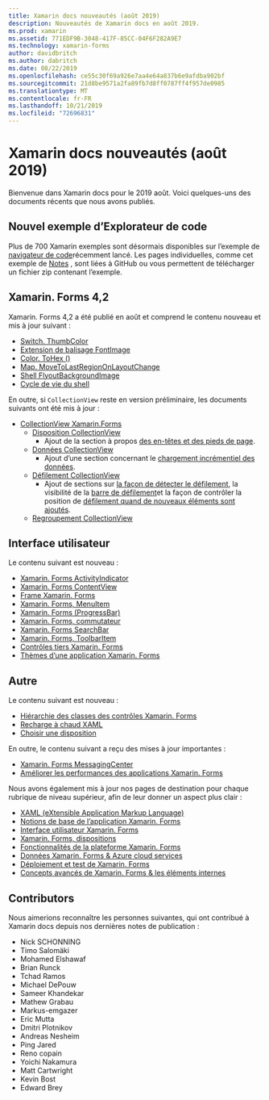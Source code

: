 ```yaml
---
title: Xamarin docs nouveautés (août 2019)
description: Nouveautés de Xamarin docs en août 2019.
ms.prod: xamarin
ms.assetid: 771EDF9B-3048-417F-85CC-04F6F282A9E7
ms.technology: xamarin-forms
author: davidbritch
ms.author: dabritch
ms.date: 08/22/2019
ms.openlocfilehash: ce55c30f69a926e7aa4e64a837b6e9afdba902bf
ms.sourcegitcommit: 21d8be9571a2fa89fb7d8ff0787ff4f957de0985
ms.translationtype: MT
ms.contentlocale: fr-FR
ms.lasthandoff: 10/21/2019
ms.locfileid: "72696831"
---
```

# <a name="xamarin-docs-whats-new-august-2019"></a>Xamarin docs nouveautés (août 2019)

Bienvenue dans Xamarin docs pour le 2019 août. Voici quelques-uns des documents récents que nous avons publiés.

## <a name="new-sample-code-browser"></a>Nouvel exemple d’Explorateur de code

Plus de 700 Xamarin exemples sont désormais disponibles sur l’exemple de [navigateur de code](https://docs.microsoft.com/samples/browse/?products=xamarin)récemment lancé. Les pages individuelles, comme cet exemple de [Notes](https://docs.microsoft.com/samples/xamarin/xamarin-forms-samples/getstarted-notes-singlepage/) , sont liées à GitHub ou vous permettent de télécharger un fichier zip contenant l’exemple.

## <a name="xamarinforms-42"></a>Xamarin. Forms 4,2

Xamarin. Forms 4,2 a été publié en août et comprend le contenu nouveau et mis à jour suivant :

- [Switch. ThumbColor](~/xamarin-forms/user-interface/switch.md#switch-appearance)
- [Extension de balisage FontImage](~/xamarin-forms/xaml/markup-extensions/consuming.md#fontimage-markup-extension)
- [Color. ToHex ()](~/xamarin-forms/user-interface/colors.md#additional-methods)
- [Map. MoveToLastRegionOnLayoutChange](~/xamarin-forms/user-interface/map/index.md#map-region-and-mapspan)
- [Shell FlyoutBackgroundImage](~/xamarin-forms/app-fundamentals/shell/flyout.md#flyout-background-image)
- [Cycle de vie du shell](~/xamarin-forms/app-fundamentals/shell/lifecycle.md)

En outre, si `CollectionView` reste en version préliminaire, les documents suivants ont été mis à jour :

- [CollectionView Xamarin.Forms](~/xamarin-forms/user-interface/collectionview/index.md)
  - [Disposition CollectionView](~/xamarin-forms/user-interface/collectionview/layout.md)
    - Ajout de la section à propos [des en-têtes et des pieds de page](~/xamarin-forms/user-interface/collectionview/layout.md#headers-and-footers).
  - [Données CollectionView](~/xamarin-forms/user-interface/collectionview/populate-data.md)
    - Ajout d’une section concernant le [chargement incrémentiel des données](~/xamarin-forms/user-interface/collectionview/populate-data.md#load-data-incrementally).
  - [Défilement CollectionView](~/xamarin-forms/user-interface/collectionview/scrolling.md)
    - Ajout de sections sur [la façon de détecter le défilement](~/xamarin-forms/user-interface/collectionview/scrolling.md#detect-scrolling), la visibilité de la [barre de défilement](~/xamarin-forms/user-interface/collectionview/scrolling.md#scroll-bar-visibility)et la façon de contrôler la position de [défilement quand de nouveaux éléments sont ajoutés](~/xamarin-forms/user-interface/collectionview/scrolling.md#control-scroll-position-when-new-items-are-added).
  - [Regroupement CollectionView](~/xamarin-forms/user-interface/collectionview/grouping.md)

## <a name="user-interface"></a>Interface utilisateur

Le contenu suivant est nouveau :

- [Xamarin. Forms ActivityIndicator](~/xamarin-forms/user-interface/activityindicator.md)
- [Xamarin. Forms ContentView](~/xamarin-forms/user-interface/layouts/contentview.md)
- [Frame Xamarin. Forms](~/xamarin-forms/user-interface/layouts/frame.md)
- [Xamarin. Forms, MenuItem](~/xamarin-forms/user-interface/menuitem.md)
- [Xamarin. Forms (ProgressBar)](~/xamarin-forms/user-interface/progressbar.md)
- [Xamarin. Forms, commutateur](~/xamarin-forms/user-interface/switch.md)
- [Xamarin. Forms SearchBar](~/xamarin-forms/user-interface/searchbar.md)
- [Xamarin. Forms, ToolbarItem](~/xamarin-forms/user-interface/toolbaritem.md)
- [Contrôles tiers Xamarin. Forms](~/xamarin-forms/user-interface/controls/thirdparty.md)
- [Thèmes d’une application Xamarin. Forms](~/xamarin-forms/user-interface/theming.md)

## <a name="other"></a>Autre

Le contenu suivant est nouveau :

- [Hiérarchie des classes des contrôles Xamarin. Forms](~/xamarin-forms/internals/class-hierarchy.md)
- [Recharge à chaud XAML](~/xamarin-forms/xaml/hot-reload.md)
- [Choisir une disposition](~/xamarin-forms/user-interface/layouts/choose-layout.md)

En outre, le contenu suivant a reçu des mises à jour importantes :

- [Xamarin. Forms MessagingCenter](~/xamarin-forms/app-fundamentals/messaging-center.md)
- [Améliorer les performances des applications Xamarin. Forms](~/xamarin-forms/deploy-test/performance.md)

Nous avons également mis à jour nos pages de destination pour chaque rubrique de niveau supérieur, afin de leur donner un aspect plus clair :

- [XAML (eXtensible Application Markup Language)](~/xamarin-forms/xaml/index.yml)
- [Notions de base de l’application Xamarin. Forms](~/xamarin-forms/app-fundamentals/index.yml)
- [Interface utilisateur Xamarin. Forms](~/xamarin-forms/user-interface/index.yml)
- [Xamarin. Forms, dispositions](~/xamarin-forms/user-interface/layouts/index.yml)
- [Fonctionnalités de la plateforme Xamarin. Forms](~/xamarin-forms/platform/index.yml)
- [Données Xamarin. Forms & Azure cloud services](~/xamarin-forms/data-cloud/index.yml)
- [Déploiement et test de Xamarin. Forms](~/xamarin-forms/deploy-test/index.yml)
- [Concepts avancés de Xamarin. Forms & les éléments internes](~/xamarin-forms/internals/index.yml)

## <a name="contributors"></a>Contributors

Nous aimerions reconnaître les personnes suivantes, qui ont contribué à Xamarin docs depuis nos dernières notes de publication :

- Nick SCHONNING
- Timo Salomäki
- Mohamed Elshawaf
- Brian Runck
- Tchad Ramos
- Michael DePouw
- Sameer Khandekar
- Mathew Grabau
- Markus-emgazer
- Eric Mutta
- Dmitri Plotnikov
- Andreas Nesheim
- Ping Jared
- Reno copain
- Yoichi Nakamura
- Matt Cartwright
- Kevin Bost
- Edward Brey
